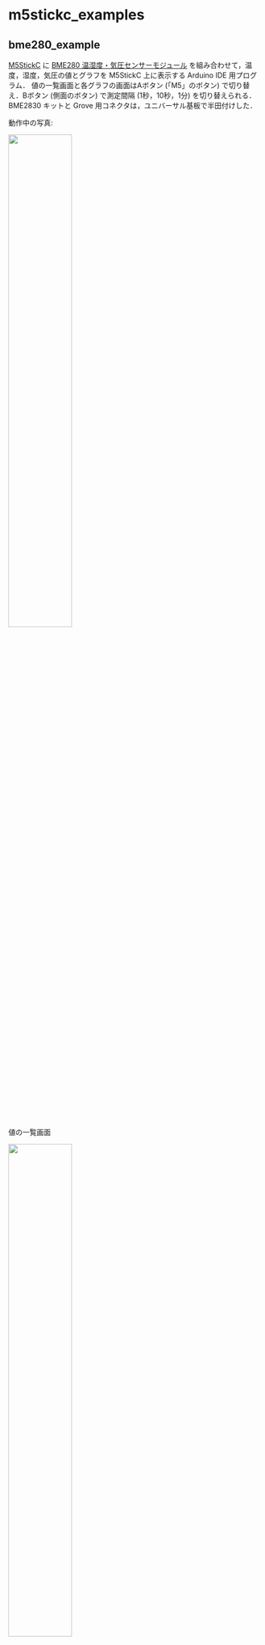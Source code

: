 # m5stickc_examples

## bme280_example

[M5StickC](https://docs.m5stack.com/ja/core/m5stickc) に [BME280 温湿度・気圧センサーモジュール](https://akizukidenshi.com/catalog/g/g109421/) を組み合わせて，温度，湿度，気圧の値とグラフを M5StickC 上に表示する Arduino IDE 用プログラム．
値の一覧画面と各グラフの画面はAボタン (「M5」のボタン) で切り替え．Bボタン (側面のボタン) で測定間隔 (1秒，10秒，1分) を切り替えられる．
BME2830 キットと Grove 用コネクタは，ユニバーサル基板で半田付けした．

動作中の写真:

<img src="https://github.com/user-attachments/assets/1177692d-271d-46dc-b07d-6f6c77b07df0" width="50%">

値の一覧画面

<img src="https://github.com/user-attachments/assets/1bdfbc70-d7df-4942-a6ca-6ba7c5f9b0cb" width="50%">

温度グラフ

<img src="https://github.com/user-attachments/assets/ef418569-0902-4c51-9f68-72c42011228c" width="50%">

湿度グラフ

<img src="https://github.com/user-attachments/assets/c7144b4d-257c-4504-a909-f6bec2fd80f9" width="50%">

気圧グラフ

<img src="https://github.com/user-attachments/assets/fa55ecc8-4c00-4b9b-915f-c6563f3a08cb" width="50%">

全体 (表)

<img src="https://github.com/user-attachments/assets/1de53d2c-14fb-4d42-9efc-cfb2d436c280" width="50%">

全体 (裏)
